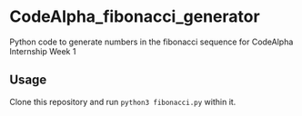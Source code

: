 # CodeAlpha_fibonacci_generator

Python code to generate numbers in the fibonacci sequence for CodeAlpha Internship Week 1

## Usage

Clone this repository and run `python3 fibonacci.py` within it.